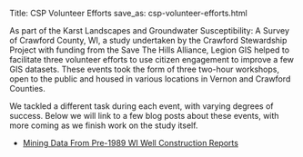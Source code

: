 Title: CSP Volunteer Efforts
save_as: csp-volunteer-efforts.html

As part of the Karst Landscapes and Groundwater Susceptibility: A Survey of Crawford County, WI, a study undertaken by the Crawford Stewardship Project with funding from the Save The Hills Alliance, Legion GIS helped to facilitate three volunteer efforts to use citizen engagement to improve a few GIS datasets. These events took the form of three two-hour workshops, open to the public and housed in various locations in Vernon and Crawford Counties.

We tackled a different task during each event, with varying degrees of success. Below we will link to a few blog posts about these events, with more coming as we finish work on the study itself.

+ [Mining Data From Pre-1989 WI Well Construction Reports](mining-data-from-wi-well-construction-reports-for-wells-pre-1989.html)
